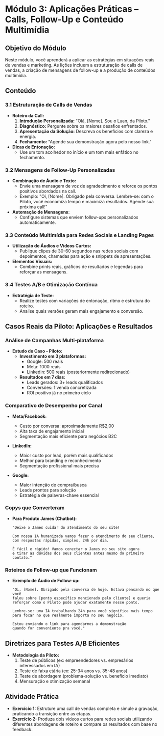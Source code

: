# Módulo 3: Aplicações Práticas – Calls, Follow-Up e Conteúdo Multimídia

## Objetivo do Módulo
Neste módulo, você aprenderá a aplicar as estratégias em situações reais de vendas e marketing. As lições incluem a estruturação de calls de vendas, a criação de mensagens de follow-up e a produção de conteúdos multimídia.

## Conteúdo

### 3.1 Estruturação de Calls de Vendas
- **Roteiro da Call:**  
  1. **Introdução Personalizada:** "Olá, [Nome]. Sou o Luan, da Piloto."
  2. **Diagnóstico:** Pergunte sobre os maiores desafios enfrentados.
  3. **Apresentação da Solução:** Descreva os benefícios com clareza e energia.
  4. **Fechamento:** "Agende sua demonstração agora pelo nosso link."
- **Dicas de Entonação:**  
  - Use um tom acolhedor no início e um tom mais enfático no fechamento.

### 3.2 Mensagens de Follow-Up Personalizadas
- **Combinação de Áudio e Texto:**  
  - Envie uma mensagem de voz de agradecimento e reforce os pontos positivos abordados na call.
  - Exemplo: "Oi, [Nome]. Obrigado pela conversa. Lembre-se: com o Piloto, você economiza tempo e maximiza resultados. Agende sua próxima call!"
- **Automação de Mensagens:**  
  - Configure sistemas que enviem follow-ups personalizados automaticamente.

### 3.3 Conteúdo Multimídia para Redes Sociais e Landing Pages
- **Utilização de Áudios e Vídeos Curtos:**  
  - Publique clipes de 30–60 segundos nas redes sociais com depoimentos, chamadas para ação e snippets de apresentações.
- **Elementos Visuais:**  
  - Combine prints reais, gráficos de resultados e legendas para reforçar as mensagens.

### 3.4 Testes A/B e Otimização Contínua
- **Estratégia de Teste:**  
  - Realize testes com variações de entonação, ritmo e estrutura do roteiro.
  - Analise quais versões geram mais engajamento e conversão.

## Casos Reais da Piloto: Aplicações e Resultados

### Análise de Campanhas Multi-plataforma
- **Estudo de Caso - Piloto:**
  - **Investimento em 3 plataformas:**
    - Google: 500 reais
    - Meta: 1000 reais
    - LinkedIn: 500 reais (posteriormente redirecionado)
  - **Resultados em 7 dias:**
    - Leads gerados: 3+ leads qualificados
    - Conversões: 1 venda concretizada
    - ROI positivo já no primeiro ciclo

### Comparativo de Desempenho por Canal
- **Meta/Facebook:**
  - Custo por conversa: aproximadamente R$2,00
  - Alta taxa de engajamento inicial
  - Segmentação mais eficiente para negócios B2C
  
- **LinkedIn:**
  - Maior custo por lead, porém mais qualificados
  - Melhor para branding e reconhecimento
  - Segmentação profissional mais precisa
  
- **Google:**
  - Maior intenção de compra/busca
  - Leads prontos para solução
  - Estratégia de palavras-chave essencial

### Copys que Converteram
- **Para Produto James (Chatbot):**
  ```
  "Deixe o James cuidar do atendimento do seu site!
  
  Com nossa IA humanizada vamos fazer o atendimento do seu cliente, 
  com respostas rápidas, simples, 24h por dia.
  
  É fácil e rápido! Vamos conectar o James no seu site agora 
  e tirar as dúvidas dos seus clientes antes mesmo do primeiro contato."
  ```

### Roteiros de Follow-up que Funcionam
- **Exemplo de Áudio de Follow-up:**
  ```
  "Oi, [Nome]. Obrigado pela conversa de hoje. Estava pensando no que você 
  falou sobre [ponto específico mencionado pelo cliente] e queria 
  reforçar como o Piloto pode ajudar exatamente nesse ponto.
  
  Lembre-se: uma IA trabalhando 24h para você significa mais tempo 
  para focar no que realmente importa no seu negócio.
  
  Estou enviando o link para agendarmos a demonstração 
  quando for conveniente pra você."
  ```

## Diretrizes para Testes A/B Eficientes
- **Metodologia da Piloto:**
  1. Teste de públicos (ex: empreendedores vs. empresários interessados em IA)
  2. Teste de faixa etária (ex: 25-34 anos vs. 35-48 anos)
  3. Teste de abordagem (problema-solução vs. benefício imediato)
  4. Mensuração e otimização semanal

## Atividade Prática
- **Exercício 1:** Estruture uma call de vendas completa e simule a gravação, praticando a transição entre as etapas.
- **Exercício 2:** Produza dois vídeos curtos para redes sociais utilizando diferentes abordagens de roteiro e compare os resultados com base no feedback.
